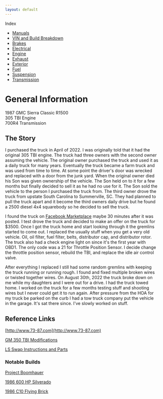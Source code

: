 ```yaml
---
layout: default
---
```


Index
* [Manuals](manuals.md)
* [VIN and Build Breakdown](vin.md)
* [Brakes](/brakes/index.md)
* [Electrical](/electrical/index.md)
* [Engine](/engine/index.md)
* [Exhaust](/exhaust/index.md)
* [Exterior](/exterior/index.md)
* [Fuel](/fuel/index.md)
* [Suspension](/suspension/index.md)
* [Transmission](/transmission/index.md)

# General Information
1987 GMC Sierra Classic R1500 \
305 TBI Engine \
700R4 Transmission

## The Story

I purchased the truck in April of 2022. I was originally told that it had the original 305 TBI engine. The truck had three owners with the second owner assuming the vehicle. The original owner purchased the truck and used it as a daily truck for many years. Eventually the truck became a farm truck and was used from time to time. At some point the driver's door was wrecked and replaced with a door from the junk yard. When the original owner died his Son was given ownership of the vehicle. The Son held on to it for a few months but finally decided to sell it as he had no use for it. The Son sold the vehicle to the person I purchased the truck from. The third owner drove the truck from upstate South Carolina to Summerville, SC. They had planned to pull the truck apart and it become the third owners daily drive but he found a 2500 diesel 4x4 squarebody so he decided to sell the truck.

I found the truck on [Facebook Marketplace](https://photos.app.goo.gl/SokMM4RyTdFzPkux8) maybe 30 minutes after it was posted. I test drove the truck and decided to make an offer on the truck for $3500. Once I got the truck home and start looking through it the gremlins started to come out. I replaced the usually stuff when you get a very old vehicle. Oil, oil filter, fuel filter, belts, distributor cap, and distributor rotor. The truck also had a check engine light on since it's the first year with OBD1. The only code was a 21 for Throttle Position Sensor. I decide change the throttle position sensor, rebuild the TBI, and replace the idle air control valve.

After everything I replaced I still had some random gremlins with keeping the truck running or running rough. I found and fixed multiple broken wires or twisted together wires. On August 30th, 2022 the truck broke down on me while my daughters and I were out for a drive. I had the truck towed home. I worked on the truck for a few months testing stuff and shooting wires but I never could get it to run again. After pressure from the HOA for my truck be parked on the curb I had a tow truck company put the vehicle in the garage. It's sat there since. I've slowly worked on stuff.

## Reference Links
[http://www.73-87.com](http://www.73-87.com)

[GM 350 TBI Modifications](https://harristuning.com/Tbi/recommended-350-tbi-mods/)

[LS Swap Instructions and Parts](https://www.youtube.com/watch?v=3BRI84MXS90&t=631s)

### Notable Builds

[Project Boomhauer](https://www.hoonigan.com/blogs/build-sheet/project-boomhauer-c10)

[1986 600 HP Silverado](https://www.hoonigan.com/blogs/build-biology-season-02/ultimate-squarebody-street-truck-600-hp-supercharged-ls-86-silverado-that-handles-too)

[1986 C10 Flying Brick](https://www.streettrucksmag.com/the-flying-brick-86-chevy-c-10-little-shop-of-horrors/)